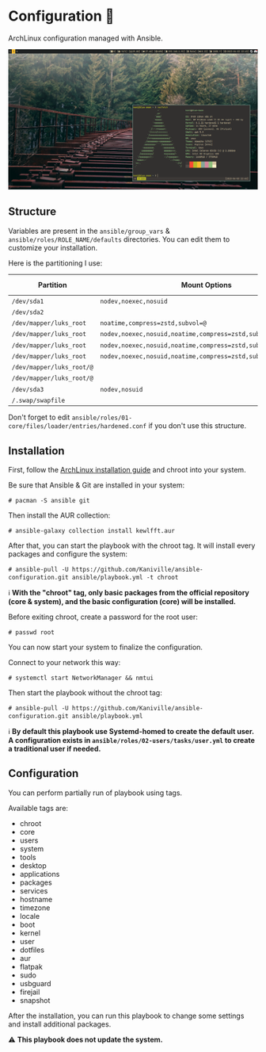 # Configuration 🌸

ArchLinux configuration managed with Ansible.

![](src/screenshot-1.png)

## Structure

Variables are present in the `ansible/group_vars` & `ansible/roles/ROLE_NAME/defaults` directories. You can edit them to customize your installation.

Here is the partitioning I use:

| Partition                 | Mount Options                                                  | Filesystem | Mount Point   |
|---------------------------|----------------------------------------------------------------|------------|---------------|
| `/dev/sda1`               |`nodev,noexec,nosuid`                                           | FAT-32     | `/boot`       |
| `/dev/sda2`               |                                                                | Luks2      |               |
| `/dev/mapper/luks_root`   | `noatime,compress=zstd,subvol=@`                               | Btrfs      | `/`           |
| `/dev/mapper/luks_root`   | `nodev,noexec,nosuid,noatime,compress=zstd,subvol=@.snapshots` | Btrfs      | `/.snapshots` |
| `/dev/mapper/luks_root`   | `nodev,noexec,nosuid,noatime,compress=zstd,subvol=@.swap`      | Btrfs      | `/.swap`      |
| `/dev/mapper/luks_root`   | `nodev,noexec,nosuid,noatime,compress=zstd,subvol=@var_log`    | Btrfs      | `/var/log`    |
| `/dev/mapper/luks_root/@` |                                                                | Btrfs      | `/var/cache`  |
| `/dev/mapper/luks_root/@` |                                                                | Btrfs      | `/var/tmp`    |
| `/dev/sda3`               | `nodev,nosuid`                                                 | Ext4       | `/home`       |
| `/.swap/swapfile`         |                                                                | swap       | [none]        |

Don't forget to edit `ansible/roles/01-core/files/loader/entries/hardened.conf` if you don't use this structure.

## Installation

First, follow the [ArchLinux installation guide](https://wiki.archlinux.org/title/Installation_guide) and chroot into your system.

Be sure that Ansible & Git are installed in your system:
```
# pacman -S ansible git
```

Then install the AUR collection:
```
# ansible-galaxy collection install kewlfft.aur
```

After that, you can start the playbook with the chroot tag. It will install every packages and configure the system:
```
# ansible-pull -U https://github.com/Kaniville/ansible-configuration.git ansible/playbook.yml -t chroot
```

ℹ️ **With the "chroot" tag, only basic packages from the official repository (core & system), and the basic configuration (core) will be installed.**

Before exiting chroot, create a password for the root user:
```
# passwd root
```

You can now start your system to finalize the configuration.

Connect to your network this way:
```
# systemctl start NetworkManager && nmtui
```

Then start the playbook without the chroot tag:
```
# ansible-pull -U https://github.com/Kaniville/ansible-configuration.git ansible/playbook.yml
```

ℹ️ **By default this playbook use Systemd-homed to create the default user.
A configuration exists in `ansible/roles/02-users/tasks/user.yml` to create a traditional user if needed.**

## Configuration

You can perform partially run of playbook using tags.

Available tags are:
- chroot
- core
- users
- system
- tools
- desktop
- applications
- packages
- services
- hostname
- timezone
- locale
- boot
- kernel
- user
- dotfiles
- aur
- flatpak
- sudo
- usbguard
- firejail
- snapshot

After the installation, you can run this playbook to change some settings and install additional packages.

⚠️ **This playbook does not update the system.**
